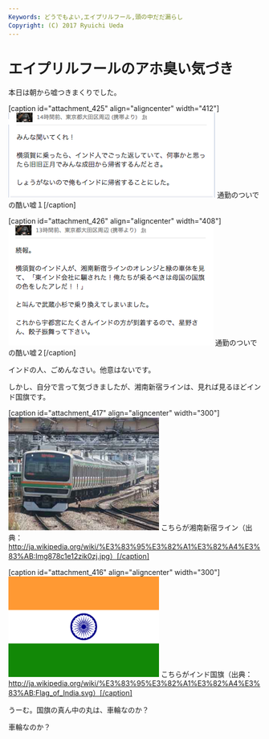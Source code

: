 ```yaml
---
Keywords: どうでもよい,エイプリルフール,頭の中だだ漏らし
Copyright: (C) 2017 Ryuichi Ueda
---
```


# エイプリルフールのアホ臭い気づき
本日は朝から嘘つきまくりでした。

[caption id="attachment_425" align="aligncenter" width="412"]<a href="uso1.png"><img class="size-full wp-image-425" alt="通勤のついでの酷い嘘１" src="uso1.png" width="412" height="169" /></a> 通勤のついでの酷い嘘１[/caption]

[caption id="attachment_426" align="aligncenter" width="408"]<a href="uso2.png"><img class="size-full wp-image-426" alt="通勤のついでの酷い嘘２" src="uso2.png" width="408" height="239" /></a> 通勤のついでの酷い嘘２[/caption]

インドの人、ごめんなさい。他意はないです。

しかし、自分で言って気づきましたが、湘南新宿ラインは、見れば見るほどインド国旗です。

[caption id="attachment_417" align="aligncenter" width="300"]<a href="http://blog.ueda.asia/?attachment_id=417" rel="attachment wp-att-417"><img class="size-full wp-image-417 " alt="ssline" src="ssline.jpg" width="300" height="225" /></a> こちらが湘南新宿ライン（出典：http://ja.wikipedia.org/wiki/%E3%83%95%E3%82%A1%E3%82%A4%E3%83%AB:Img878c1e12zik0zj.jpg）[/caption]

[caption id="attachment_416" align="aligncenter" width="300"]<a href="Flag_of_India.png"><img class="size-full wp-image-416 " alt="Flag_of_India" src="Flag_of_India.png" width="300" height="200" /></a> こちらがインド国旗（出典：http://ja.wikipedia.org/wiki/%E3%83%95%E3%82%A1%E3%82%A4%E3%83%AB:Flag_of_India.svg）[/caption]
<p style="text-align: center;"></p>

うーむ。国旗の真ん中の丸は、車輪なのか？



車輪なのか？
